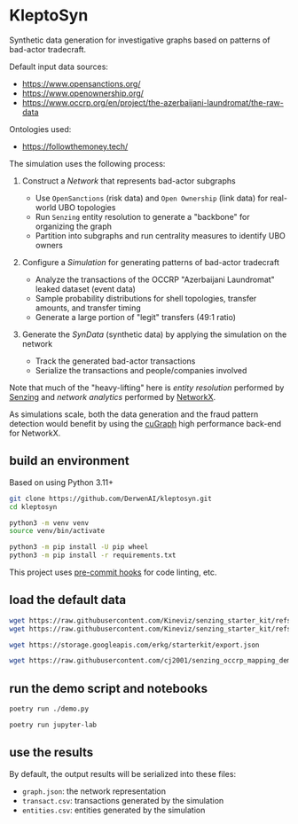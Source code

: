 # KleptoSyn

Synthetic data generation for investigative graphs based on patterns
of bad-actor tradecraft.

Default input data sources:

  * <https://www.opensanctions.org/>
  * <https://www.openownership.org/>
  * <https://www.occrp.org/en/project/the-azerbaijani-laundromat/the-raw-data>

Ontologies used:

  * <https://followthemoney.tech/>

The simulation uses the following process:

  1. Construct a _Network_ that represents bad-actor subgraphs

     * Use `OpenSanctions` (risk data) and `Open Ownership` (link data) for real-world UBO topologies
     * Run `Senzing` entity resolution to generate a "backbone" for organizing the graph
     * Partition into subgraphs and run centrality measures to identify UBO owners

  2. Configure a _Simulation_ for generating patterns of bad-actor tradecraft

     * Analyze the transactions of the OCCRP "Azerbaijani Laundromat" leaked dataset (event data)
     * Sample probability distributions for shell topologies, transfer amounts, and transfer timing
     * Generate a large portion of "legit" transfers (49:1 ratio)

  3. Generate the _SynData_ (synthetic data) by applying the simulation on the network

     * Track the generated bad-actor transactions
     * Serialize the transactions and people/companies involved

Note that much of the "heavy-lifting" here is _entity resolution_ performed by
[Senzing](https://senzing.com/)
and _network analytics_ performed by [NetworkX](https://senzing.com/).

As simulations scale, both the data generation and the fraud pattern
detection would benefit by using the
[cuGraph](https://github.com/rapidsai/cugraph) high performance
back-end for NetworkX.


## build an environment

Based on using Python 3.11+

```bash
git clone https://github.com/DerwenAI/kleptosyn.git
cd kleptosyn

python3 -m venv venv
source venv/bin/activate

python3 -m pip install -U pip wheel
python3 -m pip install -r requirements.txt
```

This project uses [pre-commit hooks](https://pre-commit.com/) for code
linting, etc.


## load the default data

```bash
wget https://raw.githubusercontent.com/Kineviz/senzing_starter_kit/refs/heads/main/senzing_rootfs/data/open-sanctions.json
wget https://raw.githubusercontent.com/Kineviz/senzing_starter_kit/refs/heads/main/senzing_rootfs/data/open-ownership.json

wget https://storage.googleapis.com/erkg/starterkit/export.json

wget https://raw.githubusercontent.com/cj2001/senzing_occrp_mapping_demo/refs/heads/main/occrp_17k.csv
```

## run the demo script and notebooks

```bash
poetry run ./demo.py
```

```bash
poetry run jupyter-lab
```


## use the results

By default, the output results will be serialized into these files:

  + `graph.json`: the network representation
  + `transact.csv`: transactions generated by the simulation
  + `entities.csv`: entities generated by the simulation

